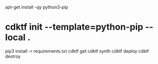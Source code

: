 apt-get install -qy python3-pip
# cdktf init --template=python-pip --local .
pip3 install -r requirements.txt
cdktf get
cdktf synth
cdktf deploy
cdktf destroy

